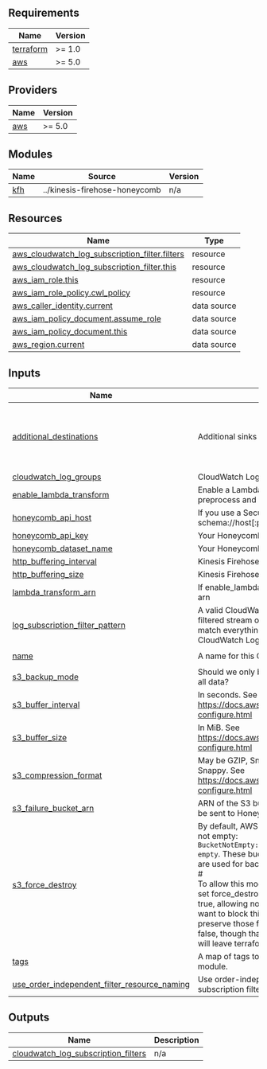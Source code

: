 <!-- BEGIN_TF_DOCS -->
## Requirements

| Name | Version |
|------|---------|
| <a name="requirement_terraform"></a> [terraform](#requirement\_terraform) | >= 1.0 |
| <a name="requirement_aws"></a> [aws](#requirement\_aws) | >= 5.0 |

## Providers

| Name | Version |
|------|---------|
| <a name="provider_aws"></a> [aws](#provider\_aws) | >= 5.0 |

## Modules

| Name | Source | Version |
|------|--------|---------|
| <a name="module_kfh"></a> [kfh](#module\_kfh) | ../kinesis-firehose-honeycomb | n/a |

## Resources

| Name | Type |
|------|------|
| [aws_cloudwatch_log_subscription_filter.filters](https://registry.terraform.io/providers/hashicorp/aws/latest/docs/resources/cloudwatch_log_subscription_filter) | resource |
| [aws_cloudwatch_log_subscription_filter.this](https://registry.terraform.io/providers/hashicorp/aws/latest/docs/resources/cloudwatch_log_subscription_filter) | resource |
| [aws_iam_role.this](https://registry.terraform.io/providers/hashicorp/aws/latest/docs/resources/iam_role) | resource |
| [aws_iam_role_policy.cwl_policy](https://registry.terraform.io/providers/hashicorp/aws/latest/docs/resources/iam_role_policy) | resource |
| [aws_caller_identity.current](https://registry.terraform.io/providers/hashicorp/aws/latest/docs/data-sources/caller_identity) | data source |
| [aws_iam_policy_document.assume_role](https://registry.terraform.io/providers/hashicorp/aws/latest/docs/data-sources/iam_policy_document) | data source |
| [aws_iam_policy_document.this](https://registry.terraform.io/providers/hashicorp/aws/latest/docs/data-sources/iam_policy_document) | data source |
| [aws_region.current](https://registry.terraform.io/providers/hashicorp/aws/latest/docs/data-sources/region) | data source |

## Inputs

| Name | Description | Type | Default | Required |
|------|-------------|------|---------|:--------:|
| <a name="input_additional_destinations"></a> [additional\_destinations](#input\_additional\_destinations) | Additional sinks can be configured here. | <pre>list(object({<br>    honeycomb_dataset_name = string,<br>    honeycomb_api_key      = string,<br>    honeycomb_api_host     = string,<br>  }))</pre> | `[]` | no |
| <a name="input_cloudwatch_log_groups"></a> [cloudwatch\_log\_groups](#input\_cloudwatch\_log\_groups) | CloudWatch Log Group names to stream to Honeycomb | `list(string)` | n/a | yes |
| <a name="input_enable_lambda_transform"></a> [enable\_lambda\_transform](#input\_enable\_lambda\_transform) | Enable a Lambda transform on the Kinesis Firehose to preprocess and structure the logs | `bool` | `false` | no |
| <a name="input_honeycomb_api_host"></a> [honeycomb\_api\_host](#input\_honeycomb\_api\_host) | If you use a Secure Tenancy or other proxy, put its schema://host[:port] here. | `string` | `"https://api.honeycomb.io"` | no |
| <a name="input_honeycomb_api_key"></a> [honeycomb\_api\_key](#input\_honeycomb\_api\_key) | Your Honeycomb team's API key. | `string` | n/a | yes |
| <a name="input_honeycomb_dataset_name"></a> [honeycomb\_dataset\_name](#input\_honeycomb\_dataset\_name) | Your Honeycomb dataset name. | `string` | n/a | yes |
| <a name="input_http_buffering_interval"></a> [http\_buffering\_interval](#input\_http\_buffering\_interval) | Kinesis Firehose http buffer interval, in seconds. | `number` | `60` | no |
| <a name="input_http_buffering_size"></a> [http\_buffering\_size](#input\_http\_buffering\_size) | Kinesis Firehose http buffer size, in MiB. | `number` | `15` | no |
| <a name="input_lambda_transform_arn"></a> [lambda\_transform\_arn](#input\_lambda\_transform\_arn) | If enable\_lambda\_transform is set to true, specify a valid arn | `string` | `""` | no |
| <a name="input_log_subscription_filter_pattern"></a> [log\_subscription\_filter\_pattern](#input\_log\_subscription\_filter\_pattern) | A valid CloudWatch Logs filter pattern for subscribing to a filtered stream of log events. Defaults to empty string to match everything. For more information, see the Amazon CloudWatch Logs User Guide. | `string` | `""` | no |
| <a name="input_name"></a> [name](#input\_name) | A name for this CloudWatch Kinesis Firehose Stream. | `string` | `"honeycomb-cloudwatch-logs"` | no |
| <a name="input_s3_backup_mode"></a> [s3\_backup\_mode](#input\_s3\_backup\_mode) | Should we only backup to S3 data that failed delivery, or all data? | `string` | `"FailedDataOnly"` | no |
| <a name="input_s3_buffer_interval"></a> [s3\_buffer\_interval](#input\_s3\_buffer\_interval) | In seconds. See https://docs.aws.amazon.com/firehose/latest/dev/create-configure.html | `number` | `400` | no |
| <a name="input_s3_buffer_size"></a> [s3\_buffer\_size](#input\_s3\_buffer\_size) | In MiB. See https://docs.aws.amazon.com/firehose/latest/dev/create-configure.html | `number` | `10` | no |
| <a name="input_s3_compression_format"></a> [s3\_compression\_format](#input\_s3\_compression\_format) | May be GZIP, Snappy, Zip, or Hadoop-Compatiable Snappy. See https://docs.aws.amazon.com/firehose/latest/dev/create-configure.html | `string` | `"GZIP"` | no |
| <a name="input_s3_failure_bucket_arn"></a> [s3\_failure\_bucket\_arn](#input\_s3\_failure\_bucket\_arn) | ARN of the S3 bucket that will store any logs that failed to be sent to Honeycomb. | `string` | n/a | yes |
| <a name="input_s3_force_destroy"></a> [s3\_force\_destroy](#input\_s3\_force\_destroy) | By default, AWS will decline to delete S3 buckets that are not empty:<br> `BucketNotEmpty: The bucket you tried to delete is not empty`.  These buckets<br> are used for backup if delivery or processing fail.<br> #<br> To allow this module's resources to be removed, we've set force\_destroy =<br> true, allowing non-empty buckets to be deleted. If you want to block this and<br> preserve those failed deliveries, you can set this value to false, though that<br> will leave terraform unable to cleanly destroy the module. | `bool` | `true` | no |
| <a name="input_tags"></a> [tags](#input\_tags) | A map of tags to apply to resources created by this module. | `map(string)` | `{}` | no |
| <a name="input_use_order_independent_filter_resource_naming"></a> [use\_order\_independent\_filter\_resource\_naming](#input\_use\_order\_independent\_filter\_resource\_naming) | Use order-independent naming for log group subscription filter resources. | `bool` | `false` | no |

## Outputs

| Name | Description |
|------|-------------|
| <a name="output_cloudwatch_log_subscription_filters"></a> [cloudwatch\_log\_subscription\_filters](#output\_cloudwatch\_log\_subscription\_filters) | n/a |
<!-- END_TF_DOCS -->